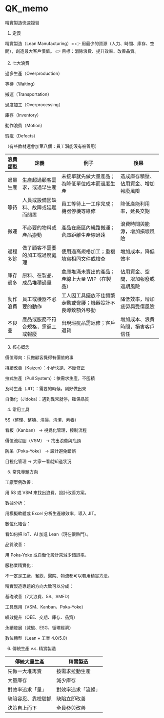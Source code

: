 # QK_memo
 精實製造快速複習
1. 定義

精實製造（Lean Manufacturing）=
👉 用最少的資源（人力、時間、庫存、空間），創造最大客戶價值。
👉 目標：消除浪費、提升效率、改善品質。

2. 七大浪費

過多生產（Overproduction）

等待（Waiting）

搬運（Transportation）

過度加工（Overprocessing）

庫存（Inventory）

動作浪費（Motion）

瑕疵（Defects）

（有些教材還會加第八個：員工潛能沒有被善用）

| 浪費類型       | 定義                                     | 例子                                                                 | 後果                                   |
|----------------|------------------------------------------|----------------------------------------------------------------------|----------------------------------------|
| 過量生產       | 生產超過顧客需求，或過早生產             | 未接單就先做大量產品；為降低單位成本而過度生產                       | 造成庫存積壓、佔用資金、增加報廢風險   |
| 等待           | 人員或設備因缺料、故障或延遲而閒置       | 員工等待上一工序完成；機器停機等維修                                 | 降低產能利用率，延長交期               |
| 搬運           | 不必要的物料或產品搬動                   | 產品在廠區內繞路搬運；倉庫距離生產線過遠                             | 浪費時間與能源，增加損壞風險           |
| 過程多餘       | 做了顧客不需要的加工或過度處理           | 使用過高規格加工；重複填寫相同文件或檢查                             | 增加成本，降低效率                     |
| 庫存過多       | 原料、在製品、成品堆積過量               | 倉庫堆滿未賣出的產品；產線上大量 WIP（在製品）                       | 佔用資金、空間，增加報廢或過期風險     |
| 動作浪費       | 員工或機器不必要的動作                   | 工人因工具擺放不佳頻繁走動或彎腰；機器設計不良導致額外移動           | 降低效率，增加疲勞與受傷風險           |
| 不良品         | 產品或服務不符合規格，需返工或報廢       | 出現瑕疵品需返修；客戶退貨                                           | 增加成本、浪費時間，損害客戶信任       |


3. 核心概念

價值導向：只做顧客覺得有價值的事

持續改善（Kaizen）：小步快跑、不斷修正

拉式生產（Pull System）：依需求生產，不囤積

及時生產（JIT）：需要的時候，剛好做出來

自働化（Jidoka）：遇到異常就停，確保品質

4. 常用工具

5S（整理、整頓、清掃、清潔、素養）

看板（Kanban） → 視覺化管理，控制流程

價值流程圖（VSM） → 找出浪費與瓶頸

防呆（Poka-Yoke） → 設計避免錯誤

目視化管理 → 大家一看就知道狀況

5. 常見專題方向

工廠案例改善：

用 5S 或 VSM 來找出浪費，設計改善方案。

數據分析：

用模擬軟體或 Excel 分析生產線效率，導入 JIT。

數位化結合：

看如何把 IoT、AI 加進 Lean（現在很熱門）。

品質改善：

用 Poka-Yoke 或自働化設計來減少錯誤率。

服務業精實化：

不一定是工廠，餐飲、醫院、物流都可以套用精實方法。

精實製造專題的方向大致可以分成：

基礎改善（7大浪費、5S、SMED）

工具應用（VSM、Kanban、Poka-Yoke）

績效提升（OEE、交期、庫存、品質）

永續發展（減碳、ESG、循環經濟）

數位轉型（Lean + 工業 4.0/5.0）

6. 傳統生產 v.s. 精實製造

| 傳統大量生產       | 精實製造           |
|--------------------|--------------------|
| 先做一大堆再賣     | 按需求拉動生產     |
| 大量庫存           | 減少庫存           |
| 對效率追求「量」   | 對效率追求「流暢」 |
| 缺陷容忍、靠檢驗抓 | 缺陷立即改善       |
| 決策自上而下       | 全員參與改善       |
